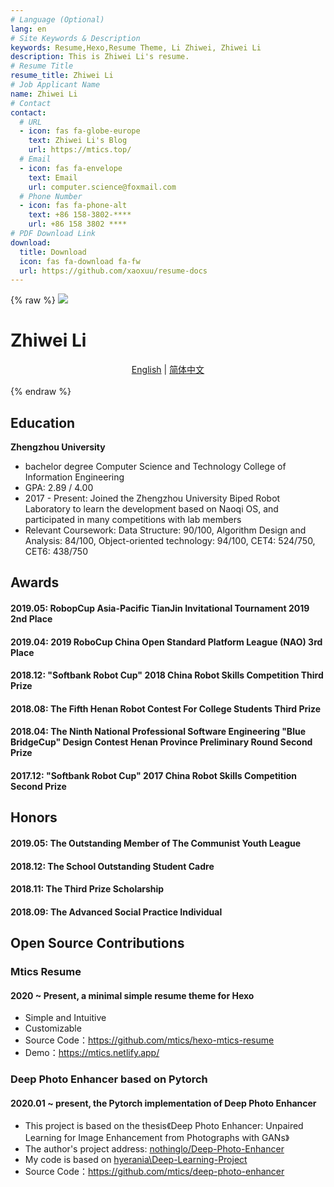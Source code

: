 ```yaml
---
# Language (Optional)
lang: en
# Site Keywords & Description
keywords: Resume,Hexo,Resume Theme, Li Zhiwei, Zhiwei Li
description: This is Zhiwei Li's resume.
# Resume Title
resume_title: Zhiwei Li
# Job Applicant Name
name: Zhiwei Li
# Contact
contact:
  # URL
  - icon: fas fa-globe-europe
    text: Zhiwei Li's Blog
    url: https://mtics.top/
  # Email
  - icon: fas fa-envelope
    text: Email
    url: computer.science@foxmail.com
  # Phone Number
  - icon: fas fa-phone-alt
    text: +86 158-3802-****
    url: +86 158 3802 ****
# PDF Download Link
download:
  title: Download
  icon: fas fa-download fa-fw
  url: https://github.com/xaoxuu/resume-docs
---
```


{% raw %}
<grid>
<avatar><img src="https://aspi.oss-cn-beijing.aliyuncs.com/resume/92_1x1.jpg"></avatar>
<h1>Zhiwei Li</h1>
<center>
<a href='/'>English</a> | <a href='/zh-cn/'>简体中文</a>
</center>
<br>
</grid>
{% endraw %}

## <i class="fas fa-user-graduate"></i> Education

**Zhengzhou University**
- bachelor degree Computer Science and Technology College of Information Engineering
- GPA: 2.89 / 4.00
- 2017 - Present: Joined the Zhengzhou University Biped Robot Laboratory to learn the development based on Naoqi OS, and participated in many competitions with lab members
- Relevant Coursework: Data Structure: 90/100, Algorithm Design and Analysis: 84/100, Object-oriented technology: 94/100, CET4: 524/750, CET6: 438/750

## <i class="fas fa-user-tie"></i> Awards


#### 2019.05: RobopCup Asia-Pacific TianJin Invitational Tournament 2019 2nd Place

#### 2019.04: 2019 RoboCup China Open Standard Platform League (NAO) 3rd Place

#### 2018.12: "Softbank Robot Cup" 2018 China Robot Skills Competition Third Prize

#### 2018.08: The Fifth Henan Robot Contest For College Students Third Prize

#### 2018.04: The Ninth National Professional Software Engineering "Blue BridgeCup" Design Contest Henan Province Preliminary Round Second Prize

#### 2017.12: "Softbank Robot Cup" 2017 China Robot Skills Competition Second Prize

## <i class="fas fa-award"></i> Honors

#### 2019.05: The Outstanding Member of The Communist Youth League

#### 2018.12: The School Outstanding Student Cadre

#### 2018.11: The Third Prize Scholarship

#### 2018.09: The Advanced Social Practice Individual

## <i class="fab fa-github"></i> Open Source Contributions

### Mtics Resume

#### 2020 ~ Present, a minimal simple resume theme for Hexo

- Simple and Intuitive
- Customizable
- Source Code：https://github.com/mtics/hexo-mtics-resume
- Demo：https://mtics.netlify.app/

### Deep Photo Enhancer based on Pytorch

#### 2020.01 ~ present, the Pytorch implementation of Deep Photo Enhancer

- This project is based on the thesis《Deep Photo Enhancer: Unpaired Learning for Image Enhancement from Photographs with GANs》
- The author's project address: [nothinglo/Deep-Photo-Enhancer](https://github.com/nothinglo/Deep-Photo-Enhancer)
- My code is based on [hyerania\Deep-Learning-Project](https://github.com/hyerania/Deep-Learning-Project)
- Source Code：https://github.com/mtics/deep-photo-enhancer
